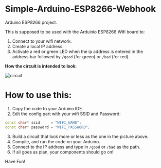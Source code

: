 # Simple-Arduino-ESP8266-Webhook
Arduino ESP8266 project.


This is supposed to be used with the Arduinio ESP8266 Wifi board to:
1. Connect to your wifi network.
2. Create a local IP address.
3. Activate a red or green LED when the ip address is entered in the address bar followed by `/good` (for green) or `/bad` (for red).

**How the circuit is intended to look:**


![circuit](https://user-images.githubusercontent.com/48888771/133632875-ac814622-df34-4beb-b090-c3be799613d5.png)


# How to use this:
1. Copy the code to your Arduino IDE.
2. Edit the config part with your wifi SSID and Password:
```cpp
const char* ssid     = "WIFI_NAME";
const char* password = "WIFI_PASSWORD"; 
```
3. Build a circuit that look more or less as the one in the picture above.
4. Compile, and run the code on your Arduino.
5. Connect to the IP address and type in `/good` or `/bad` as the path.
6. If all goes as plan, your components should go on!


Have Fun!
